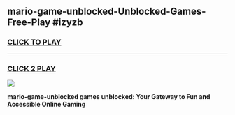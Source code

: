 
## mario-game-unblocked-Unblocked-Games-Free-Play #izyzb
<h3>
<a href="https://us.freeplayer.one?title=mario-game-unblocked&ref=9M">CLICK TO PLAY</a></h3>
<hr>

<h3>
<a href="https://us.freeplayer.one?title=mario-game-unblocked&ref=9M">CLICK 2 PLAY</a>
  
</h3>

<a href="https://us.freeplayer.one?title=mario-game-unblocked&ref=9M"><img src="https://clearcache.store/games.png"></a>


**mario-game-unblocked games unblocked: Your Gateway to Fun and Accessible Online Gaming**

